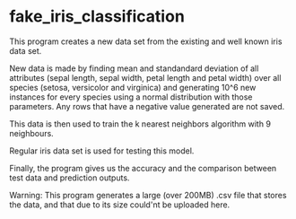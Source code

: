 # fake_iris_classification

This program creates a new data set from the existing and well known iris data set.

New data is made by finding mean and standandard deviation of all attributes (sepal length, sepal width, petal length and petal width) over all species (setosa, versicolor and virginica) and generating 10^6 new instances for every species using a normal distribution with those parameters. Any rows that have a negative value generated are not saved.

This data is then used to train the k nearest neighbors algorithm with 9 neighbours.

Regular iris data set is used for testing this model.

Finally, the program gives us the accuracy and the comparison between test data and prediction outputs.

Warning: This program generates a large (over 200MB) .csv file that stores the data, and that due to its size could'nt be uploaded here.


